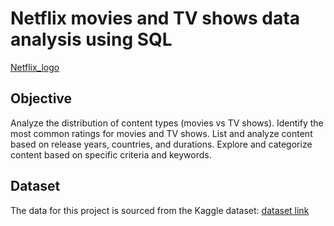 # Netflix movies and TV shows data analysis using SQL

[Netflix_logo](https://github.com/aryasunshine5/Netflix_SQL_project/blob/main/logo.png)

## Objective 
Analyze the distribution of content types (movies vs TV shows).
Identify the most common ratings for movies and TV shows.
List and analyze content based on release years, countries, and durations.
Explore and categorize content based on specific criteria and keywords.

## Dataset
The data for this project is sourced from the Kaggle dataset:
[dataset link](https://github.com/aryasunshine5/Netflix_SQL_project/blob/main/netflix_titles.csv)
